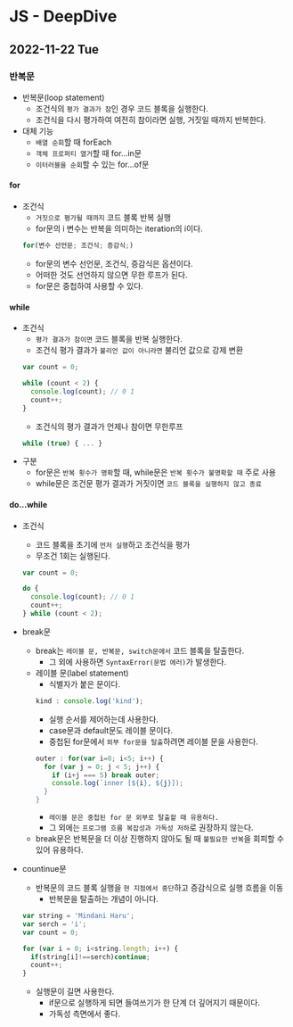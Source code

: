# JS - DeepDive
## 2022-11-22 Tue

### 반복문

* 반복문(loop statement)
  * 조건식의 `평가 결과가 참`인 경우 코드 블록을 실행한다.
  * 조건식을 다시 평가하여 여전히 참이라면 실행, 거짓일 때까지 반복한다.
* 대체 기능
  * `배열 순회`할 때 forEach
  * `객체 프로퍼티 열거`할 때 for...in문
  * `이터러블을 순회`할 수 있는 for...of문
  
#### for

* 조건식
  * `거짓으로 평가될 때까지` 코드 블록 반복 실행
  * for문의 i 변수는 반복을 의미하는 iteration의 i이다.
  ```javascript
  for(변수 선언문; 조건식; 증감식;)
  ```
  * for문의 변수 선언문, 조건식, 증감식은 옵션이다.
  * 어떠한 것도 선언하지 않으면 무한 루프가 된다.
  * for문은 중첩하여 사용할 수 있다.

#### while

* 조건식
  * `평가 결과가 참이면` 코드 블록을 반복 실행한다.
  * 조건식 평가 결과가 `불리언 값이 아니라면` 불리언 값으로 강제 변환
  ```javascript
  var count = 0;

  while (count < 2) {
    console.log(count); // 0 1
    count++;
  }
  ```
  * 조건식의 평가 결과가 언제나 참이면 무한루프
  ```javascript
  while (true) { ... }
  ```
* 구분
  * for문은 `반복 횟수가 명확`할 때, while문은 `반복 횟수가 불명확할 때` 주로 사용
  * while문은 조건문 평가 결과가 거짓이면 `코드 블록을 실행하지 않고 종료`
  

#### do...while

* 조건식
  * 코드 블록을 초기에 `먼저 실행`하고 조건식을 평가
  * 무조건 1회는 실행된다.
  ```javascript
  var count = 0;

  do {
    console.log(count); // 0 1
    count++;
  } while (count < 2);
  ```

* break문
  * break는 `레이블 문, 반복문, switch문에서` 코드 블록을 탈출한다.
    * 그 외에 사용하면 `SyntaxError(문법 에러)`가 발생한다.
  * 레이블 문(label statement)
    * 식별자가 붙은 문이다.
    ```javascript
    kind : console.log('kind');
    ```
    * 실행 순서를 제어하는데 사용한다.
    * case문과 default문도 레이블 문이다.
    * 중첩된 for문에서 `외부 for문을 탈출`하려면 레이블 문을 사용한다.
    ```javascript
    outer : for(var i=0; i<5; i++) {
      for (var j = 0; j < 5; j++) {
        if (i+j === 5) break outer;
        console.log(`inner [${i}, ${j}]);
      }
    }
    ```
    * `레이블 문은 중첩된 for 문 외부로 탈출할 때 유용하다.`
    * 그 외에는 `프로그램 흐름 복잡성과 가독성 저하`로 권장하지 않는다.
  * break문은 반복문을 더 이상 진행하지 않아도 될 때 `불필요한 반복`을 회피할 수 있어 유용하다.
* countinue문  
  * 반복문의 코드 블록 실행을 `현 지점에서 중단`하고 증감식으로 실행 흐름을 이동
    * 반복문을 탈출하는 개념이 아니다.
  ```javascript
  var string = 'Mindani Haru';
  var serch = 'i';
  var count = 0;

  for (var i = 0; i<string.length; i++) {
    if(string[i]!==serch)continue;
    count++;
  }

  ```
  * 실행문이 길면 사용한다.
    * if문으로 실행하게 되면 들여쓰기가 한 단계 더 깊어지기 때문이다.
    * 가독성 측면에서 좋다.
